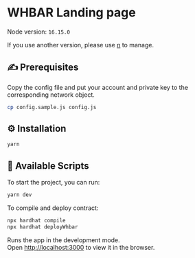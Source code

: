 # WHBAR Landing page

Node version: `16.15.0`

If you use another version, please use [n](https://github.com/tj/n) to manage.

## ✍️ Prerequisites

Copy the config file and put your account and private key to the corresponding network object.

```bash
cp config.sample.js config.js
```

## ⚙️ Installation

```bash
yarn
```

## 🚀 Available Scripts

To start the project, you can run:

```bash
yarn dev
```

To compile and deploy contract:

```bash
npx hardhat compile
npx hardhat deployWhbar
```

Runs the app in the development mode.\
Open [http://localhost:3000](http://localhost:3000) to view it in the browser.
